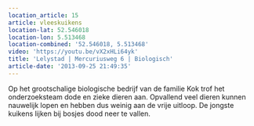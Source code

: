 ```yaml
---
location_article: 15
article: vleeskuikens
location-lat: 52.546018
location-lon: 5.513468
location-combined: '52.546018, 5.513468'
video: 'https://youtu.be/vX2xHLi64yk'
title: 'Lelystad | Mercuriusweg 6 | Biologisch'
article-date: '2013-09-25 21:49:35'
---
```


Op het grootschalige biologische bedrijf van de familie Kok trof het onderzoeksteam dode en zieke dieren aan. Opvallend veel dieren kunnen nauwelijk lopen en hebben dus weinig aan de vrije uitloop. De jongste kuikens lijken bij bosjes dood neer te vallen.